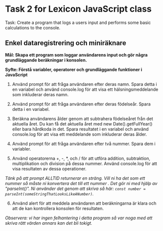 # Task 2 for Lexicon JavaScript class

Task: Create a program that logs a users input and performs some basic calculations to the console.

## Enkel dataregistrering och miniräknare

**Mål: Skapa ett program som loggar användarens input och gör några grundläggande beräkningar i konsolen.**

**Syfte: Förstå variabler, operatorer och grundläggande funktioner i JavaScript**

1. Använd prompt för att fråga användaren efter deras namn. Spara detta i en variabel och använd console.log för att visa ett hälsningsmeddelande som inkluderar deras namn.

2. Använd prompt för att fråga användaren efter deras födelseår. Spara detta i en variabel.

3. Beräkna användarens ålder genom att subtrahera födelseåret från det aktuella året. Du kan få det aktuella året med new Date().getFullYear() eller bara hårdkoda in det. Spara resultatet i en variabel och använd console.log för att visa ett meddelande som inkluderar deras ålder.

4. Använd prompt för att fråga användaren efter två nummer. Spara dem i variabler.

5. Använd operatorerna +, -, \*, och / för att utföra addition, subtraktion, multiplikation och division på dessa nummer. Använd console.log för att visa resultaten av dessa operationer.

_Tänk på att prompt ALLTID returnerar en sträng. Vill ni ha det som ett nummer så måste ni konvertera det till ett nummer . Det gör ni med hjälp av "parseInt()". Ni använder det genom att skriva så här: `const number = parseInt(someStringThatLooksLikeANumber)`._

6. Använd alert för att meddela användaren att beräkningarna är klara och att de kan kontrollera konsolen för resultaten.

_Observera: vi har ingen felhantering i detta program så var noga med att skriva rätt värden annars kan det bli tokigt._

